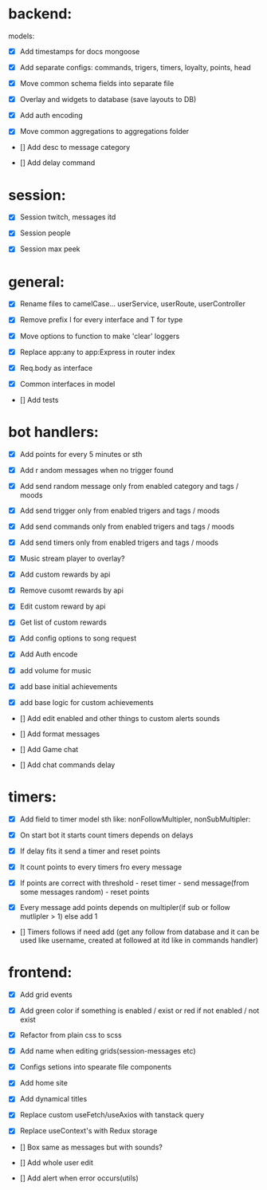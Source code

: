 # backend:

models:

- [x] Add timestamps for docs mongoose

- [x] Add separate configs: commands, trigers, timers, loyalty, points, head

- [x] Move common schema fields into separate file

- [x] Overlay and widgets to database (save layouts to DB)

- [x] Add auth encoding

- [x] Move common aggregations to aggregations folder

- [] Add desc to message category

- [] Add delay command

# session:

- [x] Session twitch, messages itd

- [x] Session people

- [x] Session max peek

# general:

- [x] Rename files to camelCase... userService, userRoute, userController

- [x] Remove prefix I for every interface and T for type

- [x] Move options to function to make 'clear' loggers

- [x] Replace app:any to app:Express in router index

- [x] Req.body as interface

- [x] Common interfaces in model

- [] Add tests

# bot handlers:

- [x] Add points for every 5 minutes or sth

- [x] Add r andom messages when no trigger found

- [x] Add send random message only from enabled category and tags / moods

- [x] Add send trigger only from enabled trigers and tags / moods

- [x] Add send commands only from enabled trigers and tags / moods

- [x] Add send timers only from enabled trigers and tags / moods

- [x] Music stream player to overlay?

- [x] Add custom rewards by api

- [x] Remove cusomt rewards by api

- [x] Edit custom reward by api

- [x] Get list of custom rewards

- [x] Add config options to song request

- [x] Add Auth encode

- [x] add volume for music

- [x] add base initial achievements

- [x] add base logic for custom achievements

- [] Add edit enabled and other things to custom alerts sounds

- [] Add format messages

- [] Add Game chat

- [] Add chat commands delay

# timers:

- [x] Add field to timer model sth like: nonFollowMultipler, nonSubMultipler:

- [x] On start bot it starts count timers depends on delays

- [x] If delay fits it send a timer and reset points

- [x] It count points to every timers fro every message

- [x] If points are correct with threshold - reset timer - send message(from some messages
      random) - reset points
- [x] Every message add points depends on multipler(if sub or follow mutlipler > 1) else add 1

- [] Timers follows if need add (get any follow from database and it can be used like
  username, created at followed at itd like in commands handler)

# frontend:

- [x] Add grid events

- [x] Add green color if something is enabled / exist or red if not enabled / not exist

- [x] Refactor from plain css to scss

- [x] Add name when editing grids(session-messages etc)

- [x] Configs setions into spearate file components

- [x] Add home site

- [x] Add dynamical titles

- [x] Replace custom useFetch/useAxios with tanstack query

- [x] Replace useContext's with Redux storage

- [] Box same as messages but with sounds?

- [] Add whole user edit

- [] Add alert when error occurs(utils)
